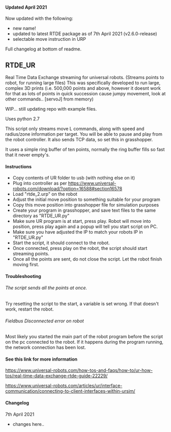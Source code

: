 #### Updated April 2021
Now updated with the following:
- new name!
- updated to latest RTDE package as of 7th April 2021 (v2.6.0-release)
- selectable move instruction in URP

Full changelog at bottom of readme.

## RTDE_UR
Real Time Data Exchange streaming for universal robots. (Streams points to robot, for running large files)
This was specifically developed to run large, complex 3D prints (i.e. 500,000 points and above, however it doesnt work for that as lots of points in quick succession cause jumpy movement, look at other commands.. [servoJ] from memory)

WIP... still updating repo with example files.

Uses python 2.7

This script only streams move L commands, along with speed and radius/zone information per target.
You will be able to pause and play from the robot controller.
It also sends TCP data, so set this in grasshopper.

It uses a simple ring buffer of ten points, normally the ring buffer fills so fast that it never empty's.

#### Instructions
- Copy contents of UR folder to usb (with nothing else on it)
- Plug into controller as per https://www.universal-robots.com/download/?option=16588#section16578
- Load "rtde_2.urp" on the robot
- Adjust the initial move position to something suitable for your program
- Copy this move position into grasshopper file for simulation purposes
- Create your program in grasshopper, and save text files to the same directory as "RTDE_UR.py"
- Make sure UR program is at start, press play. Robot will move into position, press play again and a popup will tell you start script on PC.
- Make sure you have adjusted the IP to match your robots IP in "RTDE_UR.py"
- Start the script, it should connect to the robot.
- Once connected, press play on the robot, the script should start streaming points.
- Once all the points are sent, do not close the script. Let the robot finish moving first.

#### Troubleshooting

###### The script sends all the points at once.
Try resetting the script to the start, a variable is set wrong. If that doesn't work, restart the robot.

###### Fieldbus Disconnected error on robot
Most likely you started the main part of the robot program before the script on the pc connected to the robot. If it happens during the program running, the network connection has been lost.

#### See this link for more information
https://www.universal-robots.com/how-tos-and-faqs/how-to/ur-how-tos/real-time-data-exchange-rtde-guide-22229/

https://www.universal-robots.com/articles/ur/interface-communication/connecting-to-client-interfaces-within-ursim/


#### Changelog

7th April 2021
- changes here..